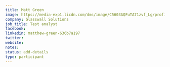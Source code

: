 ```yaml
---
title: Matt Green
image: https://media-exp1.licdn.com/dms/image/C5603AQFuTA71zvf_Lg/profile-displayphoto-shrink_400_400/0?e=1597881600&v=beta&t=paeXANuclkGfVoAstMOm_uMCWTlo_T-VisAcZaTnY5w
company: Glasswall Solutions
job_title: Test analyst
facebook: 
linkedin: matthew-green-636b7a197
twitter: 
website:
notes:
status: add-details
type: participant
---
```

